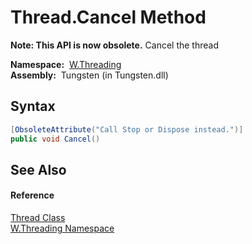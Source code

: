 Thread.Cancel Method
====================
   

**Note: This API is now obsolete.**
Cancel the thread

  **Namespace:**  [W.Threading][1]  
  **Assembly:**  Tungsten (in Tungsten.dll)

Syntax
------

```csharp
[ObsoleteAttribute("Call Stop or Dispose instead.")]
public void Cancel()
```


See Also
--------

#### Reference
[Thread Class][2]  
[W.Threading Namespace][1]  

[1]: ../README.md
[2]: README.md